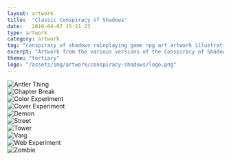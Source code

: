 ```yaml
---
layout: artwork
title:  "Classic Conspiracy of Shadows"
date:   2016-04-07 15:21:23
type: artwork
category: artwork
tag: "conspiracy of shadows roleplaying game rpg art artwork illustration"
excerpt: "Artwork from the various versions of the Conspiracy of Shadows roleplaying game."
theme: "tertiary"
logo: "/assets/img/artwork/conspiracy-shadows/logo.png"
---
```

<div class="image-container">
	<div class="wrapper">
		<section class="artwork">
			<img src="/img/artwork/conspiracy-shadows/antler.jpg" alt="Antler Thing"/>		
		</section>
		<section class="artwork">
			<img src="/img/artwork/conspiracy-shadows/chapter-break.jpg" alt="Chapter Break"/>		
		</section>
		<section class="artwork">
			<img src="/img/artwork/conspiracy-shadows/color-experiment.jpg" alt="Color Experiment"/>		
		</section>
		<section class="artwork">
			<img src="/img/artwork/conspiracy-shadows/cover-experiment.jpg" alt="Cover Experiment"/>		
		</section>
		<section class="artwork">
			<img src="/img/artwork/conspiracy-shadows/demon.jpg" alt="Demon"/>		
		</section>
		<section class="artwork">
			<img src="/img/artwork/conspiracy-shadows/street.jpg" alt="Street"/>		
		</section>
		<section class="artwork">
			<img src="/img/artwork/conspiracy-shadows/tower.jpg" alt="Tower"/>		
		</section>
		<section class="artwork">
			<img src="/img/artwork/conspiracy-shadows/varg.jpg" alt="Varg"/>		
		</section>
		<section class="artwork">
			<img src="/img/artwork/conspiracy-shadows/web-experiment.jpg" alt="Web Experiment"/>		
		</section>
		<section class="artwork">
			<img src="/img/artwork/conspiracy-shadows/zombie.jpg" alt="Zombie"/>		
		</section>
	</div>
</div>